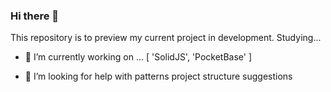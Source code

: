 ### Hi there 👋

This repository is to preview my current project in development. Studying...

- 🔭 I’m currently working on ... [ 'SolidJS', 'PocketBase' ]

- 🤔 I’m looking for help with patterns project structure suggestions

<!--
**facu8990/facu8990** is a ✨ _special_ ✨ repository because its `README.md` (this file) appears on your GitHub profile.




